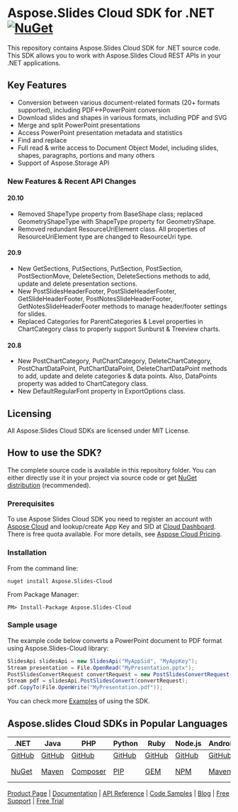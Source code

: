 # Aspose.Slides Cloud SDK for .NET [![NuGet](https://img.shields.io/nuget/v/Aspose.Slides-Cloud.svg)](https://www.nuget.org/packages/Aspose.Slides-Cloud/)
This repository contains Aspose.Slides Cloud SDK for .NET source code. This SDK allows you to work with Aspose.Slides Cloud REST APIs in your .NET applications.

## Key Features
* Conversion between various document-related formats (20+ formats supported), including PDF<->PowerPoint conversion
* Download slides and shapes in various formats, including PDF and SVG
* Merge and split PowerPoint presentations
* Access PowerPoint presentation metadata and statistics
* Find and replace
* Full read & write access to Document Object Model, including slides, shapes, paragraphs, portions and many others
* Support of Aspose.Storage API

### New Features & Recent API Changes
#### 20.10
* Removed ShapeType property from BaseShape class; replaced GeometryShapeType with ShapeType property for GeometryShape.
* Removed redundant ResourceUriElement class. All properties of ResourceUriElement type are changed to ResourceUri type.

#### 20.9
* New GetSections, PutSections, PutSection, PostSection, PostSectionMove, DeleteSection, DeleteSections methods to add, update and delete presentation sections.
* New PostSlidesHeaderFooter, PostSlideHeaderFooter, GetSlideHeaderFooter, PostNotesSlideHeaderFooter, GetNotesSlideHeaderFooter methods to manage header/footer settings for slides.
* Replaced Categories for ParentCategories & Level properties in ChartCategory class to properly support Sunburst & Treeview charts.

#### 20.8
* New PostChartCategory, PutChartCategory, DeleteChartCategory, PostChartDataPoint, PutChartDataPoint, DeleteChartDataPoint methods to add, update and delete categories & data points. Also, DataPoints property was added to ChartCategory class.
* New DefaultRegularFont property in ExportOptions class.

## Licensing
All Aspose.Slides Cloud SDKs are licensed under MIT License.

## How to use the SDK?

The complete source code is available in this repository folder. You can either directly use it in your project via source code or get [NuGet distribution](https://www.nuget.org/packages/Aspose.Slides-Cloud/) (recommended).

### Prerequisites

To use Aspose Slides Cloud SDK you need to register an account with [Aspose Cloud](https://www.aspose.cloud/) and lookup/create App Key and SID at [Cloud Dashboard](https://dashboard.aspose.cloud/#/apps). There is free quota available. For more details, see [Aspose Cloud Pricing](https://purchase.aspose.cloud/pricing).

### Installation

From the command line:

	nuget install Aspose.Slides-Cloud

From Package Manager:

	PM> Install-Package Aspose.Slides-Cloud

### Sample usage

The example code below converts a PowerPoint document to PDF format using Aspose.Slides-Cloud library:
```csharp
SlidesApi slidesApi = new SlidesApi("MyAppSid", "MyAppKey");
Stream presentation = File.OpenRead("MyPresentation.pptx");
PostSlidesConvertRequest convertRequest = new PostSlidesConvertRequest(ExportFormat.Pdf, presentation);
Stream pdf = slidesApi.PostSlidesConvert(convertRequest);
pdf.CopyTo(File.OpenWrite("MyPresentation.pdf"));
```
You can check more [Examples](Examples) of using the SDK.


## Aspose.slides Cloud SDKs in Popular Languages

| .NET | Java | PHP | Python | Ruby | Node.js | Android | Swift|Dart|Go|
|---|---|---|---|---|---|---|--|--|--|
| [GitHub](https://github.com/aspose-slides-cloud/aspose-slides-cloud-dotnet) | [GitHub](https://github.com/aspose-slides-cloud/aspose-slides-cloud-java) | [GitHub](https://github.com/aspose-slides-cloud/aspose-slides-cloud-php) | [GitHub](https://github.com/aspose-slides-cloud/aspose-slides-cloud-python) | [GitHub](https://github.com/aspose-slides-cloud/aspose-slides-cloud-ruby)  | [GitHub](https://github.com/aspose-slides-cloud/aspose-slides-cloud-nodejs) | [GitHub](https://github.com/aspose-slides-cloud/aspose-slides-cloud-android) | [GitHub](https://github.com/aspose-slides-cloud/aspose-slides-cloud-swift)|[GitHub](https://github.com/aspose-slides-cloud/aspose-slides-cloud-perl) |[GitHub](https://github.com/aspose-slides-cloud/aspose-slides-cloud-go) |
| [NuGet](https://www.nuget.org/packages/Aspose.slides-Cloud/) | [Maven](https://repository.aspose.cloud/webapp/#/artifacts/browse/tree/General/repo/com/aspose/aspose-slides-cloud) | [Composer](https://packagist.org/packages/aspose/slides-sdk-php) | [PIP](https://pypi.org/project/asposeslidescloud/) | [GEM](https://rubygems.org/gems/aspose_slides_cloud)  | [NPM](https://www.npmjs.com/package/asposeslidescloud) | [Maven](https://repository.aspose.cloud/webapp/#/artifacts/browse/tree/General/repo/com/aspose/aspose-slides-cloud) | [Cocoapods](https://cocoapods.org/pods/AsposeslidesCloud)|[Meta Cpan](https://metacpan.org/release/AsposeSlidesCloud-SlidesApi) | [Go.Dev](https://pkg.go.dev/github.com/aspose-slides-cloud/aspose-slides-cloud-go/) | 

[Product Page](https://products.aspose.cloud/slides/cpp) | [Documentation](https://docs.aspose.cloud/display/slidescloud/Home) | [API Reference](https://apireference.aspose.cloud/slides/) | [Code Samples](https://github.com/aspose-slides-cloud/aspose-slides-cloud-cpp) | [Blog](https://blog.aspose.cloud/category/slides/) | [Free Support](https://forum.aspose.cloud/c/slides) | [Free Trial](https://dashboard.aspose.cloud/#/apps)
